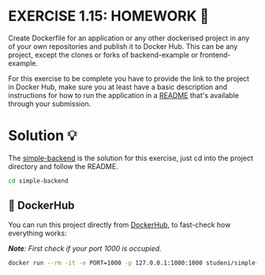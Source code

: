 # EXERCISE 1.15: HOMEWORK 🤔
Create Dockerfile for an application or any other dockerised project in any of your own repositories and publish it to Docker Hub. This can be any project, except the clones or forks of backend-example or frontend-example.

For this exercise to be complete you have to provide the link to the project in Docker Hub, make sure you at least have a basic description and instructions for how to run the application in a [README](https://docs.github.com/en/repositories/managing-your-repositorys-settings-and-features/customizing-your-repository/about-readmes) that's available through your submission.

# Solution 💡

The [simple-backend](https://github.com/milistu/simple-backend) is the solution for this exercise, just cd into the project directory and follow the README.
```bash
cd simple-backend
```

## 🐳 DockerHub

You can run this project directly from [DockerHub](https://hub.docker.com/repository/docker/studeni/simple-backend/general), to fast-check how everything works:

_**Note**: First check if your port 1000 is occupied._
```bash
docker run --rm -it -e PORT=1000 -p 127.0.0.1:1000:1000 studeni/simple-backend:small
```